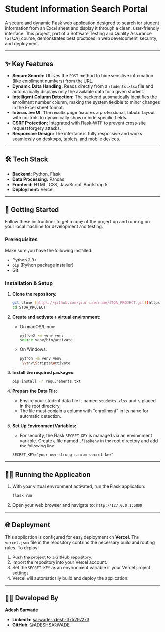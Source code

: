 # Student Information Search Portal

A secure and dynamic Flask web application designed to search for student information from an Excel sheet and display it through a clean, user-friendly interface. This project, part of a Software Testing and Quality Assurance (STQA) course, demonstrates best practices in web development, security, and deployment.

---

## ✨ Key Features

* **Secure Search:** Utilizes the `POST` method to hide sensitive information (like enrollment numbers) from the URL.
* **Dynamic Data Handling:** Reads directly from a `students.xlsx` file and automatically displays only the available data for a given student.
* **Intelligent Column Detection:** The backend automatically identifies the enrollment number column, making the system flexible to minor changes in the Excel sheet format.
* **Interactive UI:** The results page features a professional, tabular layout with controls to dynamically show or hide specific fields.
* **CSRF Protection:** Integrated with Flask-WTF to prevent cross-site request forgery attacks.
* **Responsive Design:** The interface is fully responsive and works seamlessly on desktops, tablets, and mobile devices.

---

## 🛠️ Tech Stack

* **Backend:** Python, Flask
* **Data Processing:** Pandas
* **Frontend:** HTML, CSS, JavaScript, Bootstrap 5
* **Deployment:** Vercel

---

## 🚀 Getting Started

Follow these instructions to get a copy of the project up and running on your local machine for development and testing.

### Prerequisites

Make sure you have the following installed:
* Python 3.8+
* `pip` (Python package installer)
* Git

### Installation & Setup

1.  **Clone the repository:**
    ```bash
    git clone [https://github.com/your-username/STQA_PROJECT.git](https://github.com/your-username/STQA_PROJECT.git)
    cd STQA_PROJECT
    ```

2.  **Create and activate a virtual environment:**
    * On macOS/Linux:
        ```bash
        python3 -m venv venv
        source venv/bin/activate
        ```
    * On Windows:
        ```bash
        python -m venv venv
        .\venv\Scripts\activate
        ```

3.  **Install the required packages:**
    ```bash
    pip install -r requirements.txt
    ```

4.  **Prepare the Data File:**
    * Ensure your student data file is named `students.xlsx` and is placed in the root directory.
    * The file must contain a column with "enrollment" in its name for automatic detection.

5.  **Set Up Environment Variables:**
    * For security, the Flask `SECRET_KEY` is managed via an environment variable. Create a file named `.flaskenv` in the root directory and add the following line:
    ```
    SECRET_KEY="your-own-strong-random-secret-key"
    ```
 

---

## 🏃‍♂️ Running the Application

1.  With your virtual environment activated, run the Flask application:
    ```bash
    flask run
    ```
2.  Open your web browser and navigate to:
    `http://127.0.0.1:5000`

---

## 🌐 Deployment

This application is configured for easy deployment on **Vercel**. The `vercel.json` file in the repository contains the necessary build and routing rules. To deploy:

1.  Push the project to a GitHub repository.
2.  Import the repository into your Vercel account.
3.  Set the `SECRET_KEY` as an environment variable in your Vercel project settings.
4.  Vercel will automatically build and deploy the application.

---

## 🧑‍💻 Developed By

**Adesh Sarwade**

* **LinkedIn:** [sarwade-adesh-375297273](https://www.linkedin.com/in/sarwade-adesh-375297273/)
* **GitHub:** [@ADESHSARWADE](https://github.com/ADESHSARWADE)
